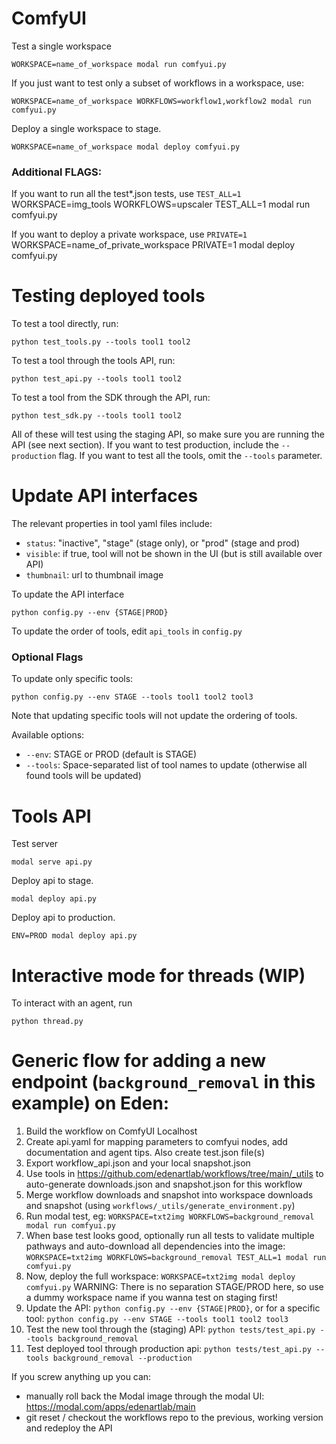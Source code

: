 # ComfyUI

Test a single workspace

    WORKSPACE=name_of_workspace modal run comfyui.py

If you just want to test only a subset of workflows in a workspace, use:

    WORKSPACE=name_of_workspace WORKFLOWS=workflow1,workflow2 modal run comfyui.py

Deploy a single workspace to stage.

    WORKSPACE=name_of_workspace modal deploy comfyui.py

### Additional FLAGS:
If you want to run all the test*.json tests, use `TEST_ALL=1`
    WORKSPACE=img_tools WORKFLOWS=upscaler TEST_ALL=1 modal run comfyui.py

If you want to deploy a private workspace, use `PRIVATE=1`
    WORKSPACE=name_of_private_workspace PRIVATE=1 modal deploy comfyui.py


# Testing deployed tools

To test a tool directly, run:

    python test_tools.py --tools tool1 tool2

To test a tool through the tools API, run:

    python test_api.py --tools tool1 tool2

To test a tool from the SDK through the API, run:

    python test_sdk.py --tools tool1 tool2

All of these will test using the staging API, so make sure you are running the API (see next section). If you want to test production, include the `--production` flag. If you want to test all the tools, omit the `--tools` parameter.


# Update API interfaces

The relevant properties in tool yaml files include:
- `status`: "inactive", "stage" (stage only), or "prod" (stage and prod)
- `visible`: if true, tool will not be shown in the UI (but is still available over API)
- `thumbnail`: url to thumbnail image

To update the API interface

    python config.py --env {STAGE|PROD}

To update the order of tools, edit `api_tools` in `config.py`

### Optional Flags

To update only specific tools:

    python config.py --env STAGE --tools tool1 tool2 tool3

Note that updating specific tools will not update the ordering of tools.

Available options:
- `--env`: STAGE or PROD (default is STAGE)
- `--tools`: Space-separated list of tool names to update (otherwise all found tools will be updated)


# Tools API

Test server

    modal serve api.py

Deploy api to stage.

    modal deploy api.py

Deploy api to production.

    ENV=PROD modal deploy api.py


# Interactive mode for threads (WIP)

To interact with an agent, run

    python thread.py



# Generic flow for adding a new endpoint (`background_removal` in this example) on Eden:
1. Build the workflow on ComfyUI Localhost
2. Create api.yaml for mapping parameters to comfyui nodes, add documentation and agent tips. Also create test.json file(s)
3. Export workflow_api.json and your local snapshot.json
4. Use tools in https://github.com/edenartlab/workflows/tree/main/_utils to auto-generate downloads.json and snapshot.json for this workflow
5. Merge workflow downloads and snapshot into workspace downloads and snapshot (using `workflows/_utils/generate_environment.py`)
6. Run modal test, eg: `WORKSPACE=txt2img WORKFLOWS=background_removal modal run comfyui.py`
7. When base test looks good, optionally run all tests to validate multiple pathways and auto-download all dependencies into the image: `WORKSPACE=txt2img WORKFLOWS=background_removal TEST_ALL=1 modal run comfyui.py`
8. Now, deploy the full workspace: `WORKSPACE=txt2img modal deploy comfyui.py` WARNING: There is no separation STAGE/PROD here, so use a dummy workspace name if you wanna test on staging first!
9. Update the API: `python config.py --env {STAGE|PROD}`, or for a specific tool: `python config.py --env STAGE --tools tool1 tool2 tool3`
10. Test the new tool through the (staging) API: `python tests/test_api.py --tools background_removal`
11. Test deployed tool through production api: `python tests/test_api.py --tools background_removal --production`

If you screw anything up you can:
- manually roll back the Modal image through the modal UI: https://modal.com/apps/edenartlab/main
- git reset / checkout the workflows repo to the previous, working version and redeploy the API

